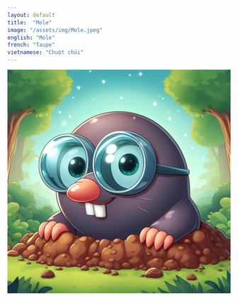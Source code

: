 ```yaml
---
layout: default
title:  "Mole"
image: "/assets/img/Mole.jpeg"
english: "Mole"
french: "Taupe"
vietnamese: "Chuột chũi"
---
```


![Mole](/assets/img/Mole.jpeg)